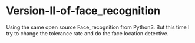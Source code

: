 # Version-II-of-face_recognition
Using the same open source Face_recognition from Python3. But this time I try to change the tolerance rate and do the face location detective.  
